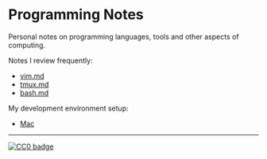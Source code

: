 # Programming Notes

Personal notes on programming languages, tools and other aspects of computing.

Notes I review frequently:

* [vim.md](https://github.com/palpen/ProgrammingNotes/blob/master/vim.md)
* [tmux.md](https://github.com/palpen/ProgrammingNotes/blob/master/tmux.md)
* [bash.md](https://github.com/palpen/ProgrammingNotes/blob/master/unix/bash.md)

My development environment setup:

* [Mac](https://github.com/palpen/ProgrammingNotes/blob/master/dev_env_setup/quick_development_environment_setup_mac.md)

---

[![CC0 badge](http://i.creativecommons.org/p/zero/1.0/88x31.png)](http://creativecommons.org/publicdomain/zero/1.0/)
